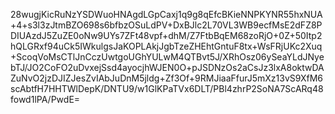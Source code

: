 28wugjKicRuNzYSDWuoHNAgdLGpCaxj1q9g8qEfcBKieNNPKYNR55hxNUA+4+s3l3zJtmBZO698s6bfbzOSuLdPV+DxBJlc2L70VL3WB9ecfMsE2dFZ8PDIUAzdJ5ZuZE0oNw9UYs7ZFt48vpf+dhM/Z7FtbBqEM68zoRjO+0Z+50Itp2hQLGRxf94uCk5IWkulgsJaKOPLAkjJgbTzeZHEhtGntuF8tx+WsFRjUKc2Xuq+ScoqVoMsCTlJnCczUwtgoUGhYULwM4QTBvt5J/XRhOsz06ySeaYLdJNyebTJ/JO2CoFO2uDvxejSsd4ayocjhWJEN0O+pJSDNzOs2aCsJz3lxA8oktwDAZuNvO2jzDJIZJesZvIAbJuDnM5jldg+Zf3Of+9RMJiaaFfurJ5mXz13vS9XfM6scAbtfH7HHTWlDepK/DNTU9/w1GlKPaTVx6DLT/PBl4zhrP2SoNA7ScARq48fowd1lPA/PwdE=